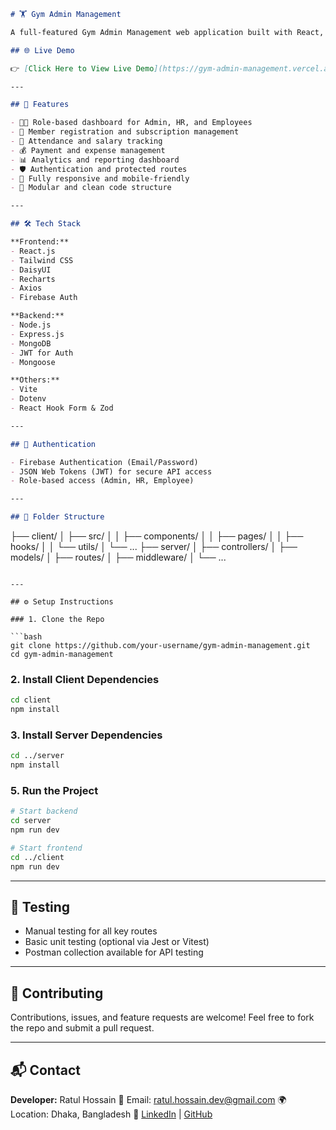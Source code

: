 ```md
# 🏋️ Gym Admin Management

A full-featured Gym Admin Management web application built with React, Node.js, MongoDB, and Tailwind CSS. This app allows gym administrators to manage members, subscriptions, attendance, payments, trainers, and more through a modern dashboard interface.

## 🌐 Live Demo

👉 [Click Here to View Live Demo](https://gym-admin-management.vercel.app)

---

## 🚀 Features

- 🧑‍💼 Role-based dashboard for Admin, HR, and Employees
- 🧾 Member registration and subscription management
- 📅 Attendance and salary tracking
- 💰 Payment and expense management
- 📊 Analytics and reporting dashboard
- 🛡️ Authentication and protected routes
- 📱 Fully responsive and mobile-friendly
- 🧩 Modular and clean code structure

---

## 🛠️ Tech Stack

**Frontend:**
- React.js
- Tailwind CSS
- DaisyUI
- Recharts
- Axios
- Firebase Auth

**Backend:**
- Node.js
- Express.js
- MongoDB
- JWT for Auth
- Mongoose

**Others:**
- Vite
- Dotenv
- React Hook Form & Zod

---

## 🔐 Authentication

- Firebase Authentication (Email/Password)
- JSON Web Tokens (JWT) for secure API access
- Role-based access (Admin, HR, Employee)

---

## 📁 Folder Structure

```

├── client/
│   ├── src/
│   │   ├── components/
│   │   ├── pages/
│   │   ├── hooks/
│   │   └── utils/
│   └── ...
├── server/
│   ├── controllers/
│   ├── models/
│   ├── routes/
│   ├── middleware/
│   └── ...

````

---

## ⚙️ Setup Instructions

### 1. Clone the Repo

```bash
git clone https://github.com/your-username/gym-admin-management.git
cd gym-admin-management
````

### 2. Install Client Dependencies

```bash
cd client
npm install
```

### 3. Install Server Dependencies

```bash
cd ../server
npm install
```

### 5. Run the Project

```bash
# Start backend
cd server
npm run dev

# Start frontend
cd ../client
npm run dev
```

---

## 🧪 Testing

* Manual testing for all key routes
* Basic unit testing (optional via Jest or Vitest)
* Postman collection available for API testing

---

## 🤝 Contributing

Contributions, issues, and feature requests are welcome!
Feel free to fork the repo and submit a pull request.

---

## 📬 Contact

**Developer:** Ratul Hossain
📧 Email: [ratul.hossain.dev@gmail.com](mailto:ratul.hossain.dev@gmail.com)
🌍 Location: Dhaka, Bangladesh
🔗 [LinkedIn](https://www.linkedin.com/in/ratul-hossain-dev) | [GitHub](https://github.com/ratul544388)

```
